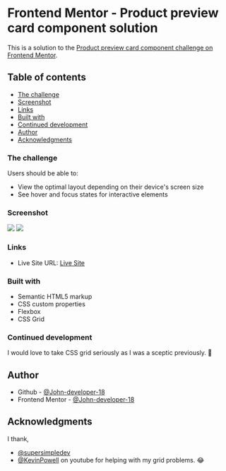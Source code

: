 # Frontend Mentor - Product preview card component solution

This is a solution to the [Product preview card component challenge on Frontend Mentor](https://www.frontendmentor.io/challenges/product-preview-card-component-GO7UmttRfa). 

## Table of contents

  - [The challenge](#the-challenge)
  - [Screenshot](#screenshot)
  - [Links](#links)
  - [Built with](#built-with)
  - [Continued development](#continued-development)
  - [Author](#author)
  - [Acknowledgments](#acknowledgments)


### The challenge

Users should be able to:

- View the optimal layout depending on their device's screen size
- See hover and focus states for interactive elements

### Screenshot

![](images/desktop-view.png.jpg)
![](images/mobile-view.png.jpg)


### Links

- Live Site URL: [Live Site](https://john-developer-18.github.io/product-preview-card-frontEndMentor/)

### Built with

- Semantic HTML5 markup
- CSS custom properties
- Flexbox
- CSS Grid

### Continued development

I would love to take CSS grid seriously as I was a sceptic previously. :rofl:

## Author

- Github - [@John-developer-18](https://github.com/John-developer-18)
- Frontend Mentor - [@John-developer-18](https://www.frontendmentor.io/profile/@John-developer-18)

## Acknowledgments

I thank,
- [@supersimpledev](https://www.youtube.com/@SuperSimpleDev)
- [@KevinPowell](https://www.youtube.com/@KevinPowell) on youtube for helping with my grid problems. :joy:

